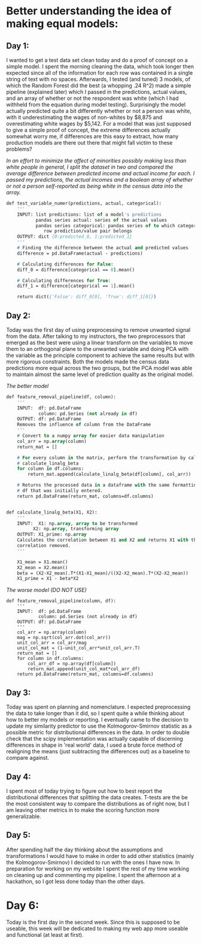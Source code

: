 # Better understanding the idea of making equal models:
## Day 1:
I wanted to get a test data set clean today and do a proof of concept on a
simple model. I spent the morning cleaning the data, which took longer then
expected since all of the information for each row was contained in a single
string of text with no spaces. Afterwards, I tested (and tuned) 3 models, of
which the Random Forest did the best (a whopping .24 R^2) made a simple pipeline
(explained later) which I passed in the predictions, actual values, and an array
of whether or not the respondent was white (which I had withheld from the
equation during model testing). Surprisingly the model actually predicted quite
a bit differently whether or not a person was white, with it underestimating the
wages of non-whites by $8,875 and overestimating white wages by $5,142. For a
model that was just supposed to give a simple proof of concept, the extreme
differences actually somewhat worry me, if differences are this easy to extract,
how many production models are there out there that might fall victim to these
problems?


_In an effort to minimize the affect of minorities possibly making less than white people in general, I split the dataset in two and compared the average difference between predicted income and actual income for each. I passed my predictions, the actual incomes and a boolean array of whether or not a person self-reported as being white in the census data into the array._
```p
def test_variable_numer(predictions, actual, categorical):
    '''
    INPUT: list predictions: list of a model's predictions
           pandas series actual: series of the actual values
           pandas series categorical: pandas series of to which category each
              row prediction/value pair belongs
    OUTPUT: dict {0:predicted_0, 1:predicted_1}
    '''
    # Finding the difference between the actual and predicted values
    difference = pd.DataFrame(actual - predictions)

    # Calculating differences for False:
    diff_0 = difference[categorical == 0].mean()

    # Calculating differences for True:
    diff_1 = difference[categorical == 1].mean()

    return dict({'False': diff_0[0], 'True': diff_1[0]})
```

## Day 2:
Today was the first day of using preprocessing to remove unwanted signal from
the data. After talking to my instructors, the two preprocessors that emerged as
the best were using a linear transform on the variables to move them to an
orthogonal plane to the unwanted variable and doing PCA with the variable as the
principle component to achieve the same results but with more rigorous
constraints. Both the models made the census data predictions more equal across
the two groups, but the PCA model was able to maintain almost the same level of
prediction quality as the original model.

_The better model_
```p
def feature_removal_pipeline(df, column):
    '''
    INPUT:  df: pd.DataFrame
            column: pd.Series (not already in df)
    OUTPUT: df: pd.DataFrame
    Removes the influence of column from the DataFrame
    '''
    # Convert to a numpy array for easier data manipulation
    col_arr = np.array(column)
    return_mat = []

    # For every column in the matrix, perform the transformation by calling
    # calculate_linalg_beta
    for column in df.columns:
        return_mat.append(calculate_linalg_beta(df[column], col_arr))

    # Returns the processed data in a dataframe with the same formatting as the
    # df that was initially entered.
    return pd.DataFrame(return_mat, columns=df.columns)


def calculate_linalg_beta(X1, X2):
    '''
    INPUT:  X1: np.array, array to be transformed
          X2: np.array, transforming array
    OUTPUT: X1_prime: np.array
    Calculates the correlation between X1 and X2 and returns X1 with the
    correlation removed.
    '''

    X1_mean = X1.mean()
    X2_mean = X2.mean()
    beta = (X2-X2_mean).T*(X1-X1_mean)/((X2-X2_mean).T*(X2-X2_mean))
    X1_prime = X1 - beta*X2
```
_The worse model (*DO NOT USE*)_
```
def feature_removal_pipeline(column, df):
    '''
    INPUT:  df: pd.DataFrame
            column: pd.Series (not already in df)
    OUTPUT: df: pd.DataFrame
    '''
    col_arr = np.array(column)
    mag = np.sqrt(col_arr.dot(col_arr))
    unit_col_arr = col_arr/mag
    unit_col_mat = (1-unit_col_arr*unit_col_arr.T)
    return_mat = []
    for column in df.columns:
        col_arr_df = np.array(df[column])
        return_mat.append(unit_col_mat*col_arr_df)
    return pd.DataFrame(return_mat, columns=df.columns)
```

## Day 3:
Today was spent on planning and nomenclature. I expected preprocessing the data
to take longer than it did, so I spent quite a while thinking about how to
better my models or reporting. I eventually came to the decision to update my
similarity predictor to use the Kolmogorov-Smirnov statistic as a possible
metric for distributional differences in the data. In order to double check that
the scipy implementation was actually capable of discerning differences in shape
in 'real world' data, I used a brute force method of realigning the means (just
subtracting the differences out) as a baseline to compare against.

## Day 4:
I spent most of today trying to figure out how to best report the distributional
differences that splitting the data creates. T-tests are the be the most
consistent way to compare the distributions as of right now, but I am leaving
other metrics in to make the scoring function more generalizable.

## Day 5:
After spending half the day thinking about the assumptions and transformations
I would have to make in order to add other statistics (mainly the
Kolmogorov-Smirnov) I decided to run with the ones I have now. In preparation
for working on my website I spent the rest of my time working on cleaning up and
commenting my pipeline. I spent the afternoon at a hackathon, so I got less done
today than the other days.

# Day 6:
Today is the first day in the second week. Since this is supposed to be useable,
this week will be dedicated to making my web app more useable and functional
(at least at first).
